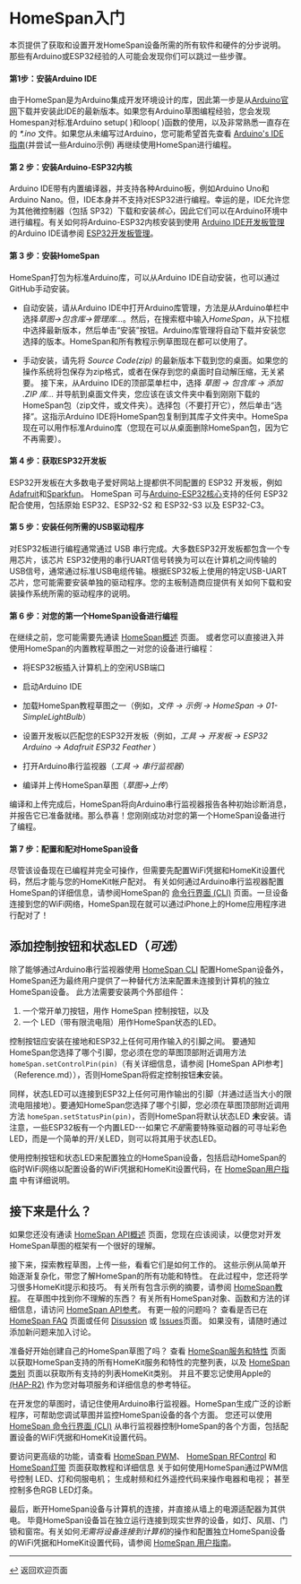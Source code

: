 <div style='display: none'>
时间：2023.7.19翻译
</div>


# HomeSpan入门

本页提供了获取和设置开发HomeSpan设备所需的所有软件和硬件的分步说明。那些有Arduino或ESP32经验的人可能会发现你们可以跳过一些步骤。

#### 第1步：安装Arduino IDE

由于HomeSpan是为Arduino集成开发环境设计的库，因此第一步是从[Arduino官网](https://www.arduino.cc/en/software)下载并安装此IDE的最新版本。如果您有Arduino草图编程经验，您会发现Homespan对标准Arduino setup( )和loop( )函数的使用，以及非常熟悉一直存在的 *\*.ino* 文件。如果您从未编写过Arduino，您可能希望首先查看 [Arduino's IDE 指南](https://www.arduino.cc/en/Guide/Environment)(并尝试一些Arduino示例) 再继续使用HomeSpan进行编程。

#### 第 2 步：安装Arduino-ESP32内核

Arduino IDE带有内置编译器，并支持各种Arduino板，例如Arduino Uno和Arduino Nano。但，IDE本身并不支持对ESP32进行编程。幸运的是，IDE允许您为其他微控制器（包括 SP32）下载和安装*核心*，因此它们可以在Arduino环境中进行编程。有关如何将Arduino-ESP32内核安装到使用 [ Arduino IDE开发板管理](https://github.com/espressif/arduino-esp32/blob/master/docs/arduino-ide/boards_manager.md) 的Arduino IDE请参阅 [ ESP32开发板管理](https://github.com/espressif/arduino-esp32/blob/master/docs/arduino-ide/boards_manager.md)。

#### 第 3 步：安装HomeSpan

HomeSpan打包为标准Arduino库，可以从Arduino IDE自动安装，也可以通过GitHub手动安装。

* 自动安装，请从Arduino IDE中打开Arduino库管理，方法是从Arduino单栏中选择*草图→包含库→管理库...*。然后，在搜索框中输入*HomeSpan*，从下拉框中选择最新版本，然后单击“安装”按钮。Arduino库管理将自动下载并安装您选择的版本。HomeSpan和所有教程示例草图现在都可以使用了。


* 手动安装，请先将 *Source Code(zip)* 的最新版本下载到您的桌面。如果您的操作系统将包保存为zip格式，或者在保存到您的桌面时自动解压缩，无关紧要。 接下来，从Arduino IDE的顶部菜单栏中，选择 *草图 → 包含库 → 添加 .ZIP 库...* 并导航到桌面文件夹，您应该在该文件夹中看到刚刚下载的HomeSpan包（zip文件，或文件夹）。选择包（不要打开它），然后单击“选择”。这指示Arduino IDE将HomeSpan包复制到其库子文件夹中。HomeSpa 现在可以用作标准Arduino库（您现在可以从桌面删除HomeSpan包，因为它不再需要）。

#### 第 4 步：获取ESP32开发板

ESP32开发板在大多数电子爱好网站上提都供不同配置的 ESP32 开发板，例如[Adafruit](https://www.adafruit.com)和[Sparkfun](https://www.sparkfun.com)。 HomeSpan 可与[Arduino-ESP32核心](https://docs.espressif.com/projects/arduino-esp32/en/latest/getting_started.html#supported-soc-s)支持的任何 ESP32 配合使用，包括原始 ESP32、ESP32-S2 和 ESP32-S3 以及 ESP32-C3。


#### 第 5 步：安装任何所需的USB驱动程序


对ESP32板进行编程通常通过 USB 串行完成。大多数ESP32开发板都包含一个专用芯片，该芯片 ESP32使用的串行UART信号转换为可以在计算机之间传输的USB信号，通常通过标准USB电缆传输。根据ESP32板上使用的特定USB-UART芯片，您可能需要安装单独的驱动程序。您的主板制造商应提供有关如何下载和安装操作系统所需的驱动程序的说明。

#### 第 6 步：对您的第一个HomeSpan设备进行编程

在继续之前，您可能需要先通读 [HomeSpan概述](Overview.md) 页面。 或者您可以直接进入并使用HomeSpan的内置教程草图之一对您的设备进行编程：

* 将ESP32板插入计算机上的空闲USB端口

* 启动Arduino IDE

* 加载HomeSpan教程草图之一（例如，*文件 → 示例 → HomeSpan → 01-SimpleLightBulb*）

* 设置开发板以匹配您的ESP32开发板（例如，*工具 → 开发板 → ESP32 Arduino → Adafruit ESP32 Feather* ）

* 打开Arduino串行监视器（*工具 → 串行监视器*）

* 编译并上传HomeSpan草图（*草图→上传*）

编译和上传完成后，HomeSpan将向Arduino串行监视器报告各种初始诊断消息，并报告它已准备就绪。那么恭喜！您刚刚成功对您的第一个HomeSpan设备进行了编程。

#### 第 7 步：配置和配对HomeSpan设备

尽管该设备现在已编程并完全可操作，但需要先配置WiFi凭据和HomeKit设置代码，然后才能与您的HomeKit帐户配对。 有关如何通过Arduino串行监视器配置HomeSpan的详细信息，请参阅HomeSpan的 [命令行界面 (CLI)](CLI.md) 页面。一旦设备连接到您的WiFi网络，HomeSpan现在就可以通过iPhone上的Home应用程序进行配对了！


## 添加控制按钮和状态LED（*可选*）

除了能够通过Arduino串行监视器使用 [HomeSpan CLI](CLI.md) 配置HomeSpan设备外，HomeSpan还为最终用户提供了一种替代方法来配置未连接到计算机的独立HomeSpan设备。 此方法需要安装两个外部组件：

1. 一个常开单刀按钮，用作 HomeSpan 控制按钮，以及
1. 一个 LED（带有限流电阻）用作HomeSpan状态的LED。

控制按钮应安装在接地和ESP32上任何可用作输入的引脚之间。 要通知HomeSpan您选择了哪个引脚，您必须在您的草图顶部附近调用方法 `homeSpan.setControlPin(pin)`（有关详细信息，请参阅 [HomeSpan API参考]（Reference.md）），否则HomeSpan将假定控制按钮**未**安装。

同样，状态LED可以连接到ESP32上任何可用作输出的引脚（并通过适当大小的限流电阻接地）。要通知HomeSpan您选择了哪个引脚，您必须在草图顶部附近调用方法 `homeSpan.setStatusPin(pin)`，否则HomeSpan将默认状态LED **未**安装。请注意，一些ESP32板有一个内置LED---如果它*不是*需要特殊驱动器的可寻址彩色LED，而是一个简单的开/关LED，则可以将其用于状态LED。


使用控制按钮和状态LED来配置独立的HomeSpan设备，包括启动HomeSpan的临时WiFi网络以配置设备的WiFi凭据和HomeKit设置代码，在 [HomeSpan用户指南](UserGuide.md) 中有详细说明。


## 接下来是什么？

如果您还没有通读 [HomeSpan API概述](Overview.md) 页面，您现在应该阅读，以便您对开发HomeSpan草图的框架有一个很好的理解。

接下来，探索教程草图，上传一些，看看它们是如何工作的。 这些示例从简单开始逐渐复杂化，带您了解HomeSpan的所有功能和特性。 在此过程中，您还将学习很多HomeKit提示和技巧。 有关所有包含示例的摘要，请参阅 [HomeSpan教程](Tutorials.md)。 在草图中找到你不理解的东西？ 有关所有HomeSpan对象、函数和方法的详细信息，请访问 [HomeSpan API参考](Reference.md)。 有更一般的问题吗？ 查看是否已在 [HomeSpan FAQ](FAQ.md) 页面或任何 [Disussion](https://github.com/HomeSpan/HomeSpan/discussions) 或 [Issues](https://github.com/HomeSpan/HomeSpan/issues)页面。 如果没有，请随时通过添加新问题来加入讨论。

准备好开始创建自己的HomeSpan草图了吗？ 查看 [HomeSpan服务和特性](ServiceList.md) 页面以获取HomeSpan支持的所有HomeKit服务和特性的完整列表，以及 [HomeSpan 类别](Categories.md) 页面以获取所有支持的列表HomeKit类别。 并且不要忘记使用Apple的 [(HAP-R2)](https://developer.apple.com/homekit/specification/) 作为您对每项服务和详细信息的参考特征。

在开发您的草图时，请记住使用Arduino串行监视器。HomeSpan生成广泛的诊断程序，可帮助您调试草图并监控HomeSpan设备的各个方面。 您还可以使用 [HomeSpan 命令行界面 (CLI)](CLI.md) 从串行监视器控制HomeSpan的各个方面，包括配置设备的WiFi凭据和HomeKit设置代码。

要访问更高级的功能，请查看 [HomeSpan PWM](PWM.md)、 [HomeSpan RFControl](RMT.md) 和 [HomeSpan灯带](Pixels.md) 页面获取教程和详细信息 关于如何使用HomeSpan通过PWM信号控制 LED、灯和伺服电机； 生成射频和红外遥控代码来操作电器和电视； 甚至控制多色RGB LED灯条。

最后，断开HomeSpan设备与计算机的连接，并直接从墙上的电源适配器为其供电。 毕竟HomeSpan设备旨在独立运行连接到现实世界的设备，如灯、风扇、门锁和窗帘。有关如何*无需将设备连接到计算机*的操作和配置独立HomeSpan设备的WiFi凭据和HomeKit设置代码，请参阅 [HomeSpan 用户指南](UserGuide.md)。

---

[↩️](README.md) 返回欢迎页面

